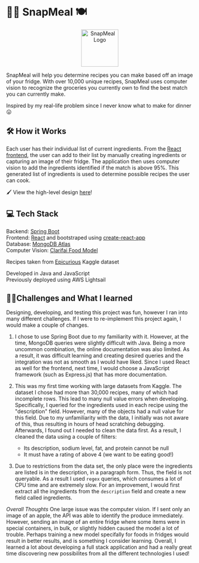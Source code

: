 # 👩‍🍳 SnapMeal  🍽
<p align="center">
   <img alt="SnapMeal Logo" src="./readme-logo.ico" width="100" />
</p>

SnapMeal will help you determine recipes you can make based off an image of your fridge. With over 10,000 unique recipes, 
SnapMeal uses computer vision to recognize the groceries you currently own to find the best match you can currently make.

Inspired by my real-life problem since I never know what to make for dinner 😛

## 🛠 How it Works 
Each user has their individual list of current ingredients. From the [React frontend](https://github.com/angelamchen/SnapMeal-Frontend), 
the user can add to their list by manually creating ingredients or capturing an image of their fridge. The application then uses computer vision to
add the ingredients identified if the match is above 95%. This generated list of ingredients is used to determine possible recipes the user can cook.

🖌 View the high-level design [here](https://github.com/angelamchen/SnapMeal/blob/master/snapmeal_design_diagram.pdf)!   

## 💻 Tech Stack
Backend: [Spring Boot](https://spring.io/projects/spring-boot)\
Frontend: [React](https://reactjs.org/) and bootstraped using [create-react-app](https://reactjs.org/docs/create-a-new-react-app.html)\
Database: [MongoDB Atlas](https://www.mongodb.com/cloud/atlas)\
Computer Vision: [Clarifai Food Model](https://www.clarifai.com/models/food)

Recipes taken from [Epicurious](https://www.kaggle.com/hugodarwood/epirecipes) Kaggle dataset

Developed in Java and JavaScript\
Previously deployed using AWS Lightsail


## 👩‍🎓Challenges and What I learned

Designing, developing, and testing this project was fun, however I ran into many different challenges. If I were to re-implement this project again,
I would make a couple of changes.

1. I chose to use Spring Boot due to my familiarity with it. However, at the time, MongoDB queries were slightly difficult with Java. Being a more uncommon 
combination, the online documentation was also limited. As a result, it was difficult learning and creating desired queries and the integration was not as smooth
as I would have liked. Since I used React as well for the frontend, next time, I would choose a JavaScript framework (such as Express.js) that has more
documentation. 

2. This was my first time working with large datasets from Kaggle. The dataset I chose had more than 30,000 recipes, many of which had incomplete rows. 
This lead to many null value errors when developing. Specifically, I queried for the ingredients used in each recipe using the "description" field.
However, many of the objects had a null value for this field. Due to my unfamiliarity with the data, I initially was not aware of this, thus resulting in hours 
of head scratching debugging. Afterwards, I found out I needed to clean the data first. As a result, I cleaned the data using a couple of filters:
   * Its description, sodium level, fat, and protein cannot be null
   * It must have a rating of above 4 (we want to be eating good!)
   
3. Due to restrictions from the data set, the only place were the ingredients are listed is in the description, in a paragraph form. Thus, the field is not
queryable. As a result I used `regex` queries, which consumes a lot of CPU time and are extremely slow. For an improvement, I would first extract all the 
ingredients from the `description` field and create a new field called ingredients.

*Overall Thoughts* 
One large issue was the computer vision. If I sent only an image of an apple, the API was able to identify the produce immediately. However, sending an image
of an entire fridge where some items were in special containers, in bulk, or slightly hidden caused the model a lot of trouble. Perhaps training a new model
specifally for foods in fridges would result in better results, and is something I consider learning. Overall, I learned a lot about developing a full stack
application and had a really great time discovering new possibilites from all the different technologies I used!

